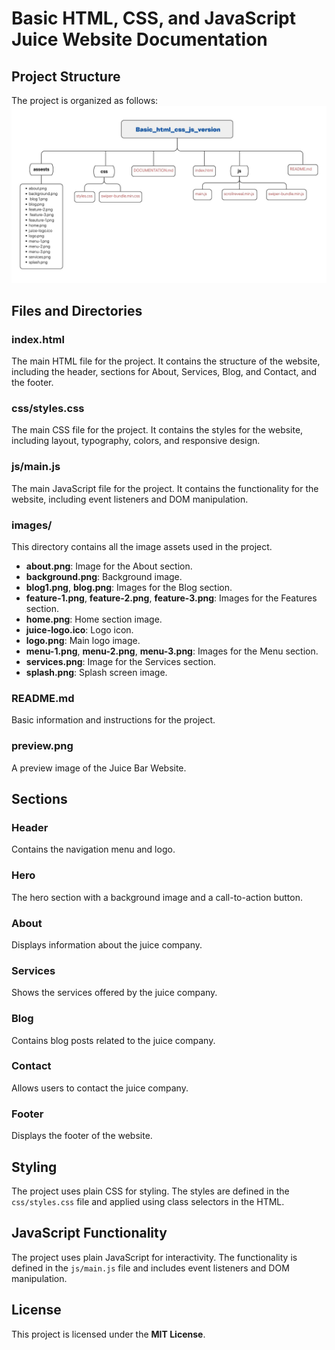 # Basic HTML, CSS, and JavaScript Juice Website Documentation

## Project Structure

The project is organized as follows:
![Structure](./structure.jpg)

## Files and Directories

### index.html

The main HTML file for the project. It contains the structure of the website, including the header, sections for About, Services, Blog, and Contact, and the footer.

### css/styles.css

The main CSS file for the project. It contains the styles for the website, including layout, typography, colors, and responsive design.

### js/main.js

The main JavaScript file for the project. It contains the functionality for the website, including event listeners and DOM manipulation.

### images/

This directory contains all the image assets used in the project.

- **about.png**: Image for the About section.
- **background.png**: Background image.
- **blog1.png**, **blog.png**: Images for the Blog section.
- **feature-1.png**, **feature-2.png**, **feature-3.png**: Images for the Features section.
- **home.png**: Home section image.
- **juice-logo.ico**: Logo icon.
- **logo.png**: Main logo image.
- **menu-1.png**, **menu-2.png**, **menu-3.png**: Images for the Menu section.
- **services.png**: Image for the Services section.
- **splash.png**: Splash screen image.

### README.md

Basic information and instructions for the project.

### preview.png

A preview image of the Juice Bar Website.

## Sections

### Header

Contains the navigation menu and logo.

### Hero

The hero section with a background image and a call-to-action button.

### About

Displays information about the juice company.

### Services

Shows the services offered by the juice company.

### Blog

Contains blog posts related to the juice company.

### Contact

Allows users to contact the juice company.

### Footer

Displays the footer of the website.

## Styling

The project uses plain CSS for styling. The styles are defined in the `css/styles.css` file and applied using class selectors in the HTML.

## JavaScript Functionality

The project uses plain JavaScript for interactivity. The functionality is defined in the `js/main.js` file and includes event listeners and DOM manipulation.

## License

This project is licensed under the **MIT License**.